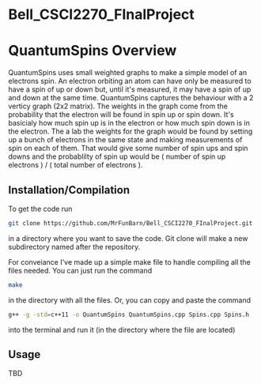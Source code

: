 # Bell_CSCI2270_FInalProject

# QuantumSpins Overview

QuantumSpins uses small weighted graphs to make a simple model of an electrons spin. An electron orbiting an atom can have only be measured to have a spin of up or down but, until it's measured, it may have a spin of up and down at the same time. QuantumSpins captures the behaviour with a 2 verticy graph (2x2 matrix). The weights in the graph come from the probability that the electron will be found in spin up or spin down. It's basicialy how much spin up is in the electron or how much spin down is in the electron. The a lab the weights for the graph would be found by setting up a bunch of electrons in the same state and making measurements of spin on each of them. That would give some number of spin ups and spin downs and the probablilty of spin up would be ( number of spin up electrons ) / ( total number of electrons ).

## Installation/Compilation

To get the code run 
```bash 
git clone https://github.com/MrFunBarn/Bell_CSCI2270_FInalProject.git
```
in a directory where you want to save the code. Git clone will make a new subdirectory named after the repository.

For conveiance I've made up a simple make file to handle
compiling all the files needed. You can just run  the command 

```bash
make
```

in the directory with all the files. Or, you can copy and paste the command

```bash
g++ -g -std=c++11 -o QuantumSpins QuantumSpins.cpp Spins.cpp Spins.h 
```
into the terminal and run it (in the directory where the file are located)

## Usage

TBD
